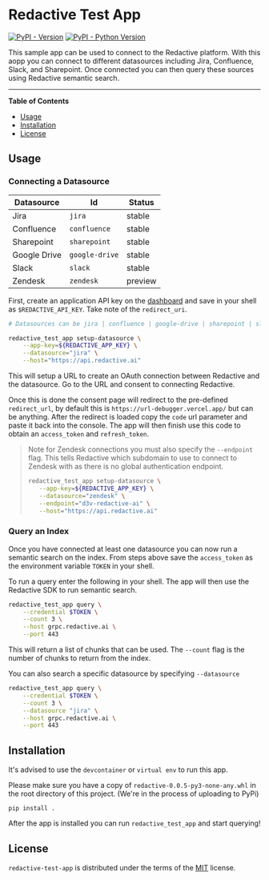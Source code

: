 # Redactive Test App

[![PyPI - Version](https://img.shields.io/pypi/v/redactive-test-app.svg)](https://pypi.org/project/redactive-test-app)
[![PyPI - Python Version](https://img.shields.io/pypi/pyversions/redactive-test-app.svg)](https://pypi.org/project/redactive-test-app)

This sample app can be used to connect to the Redactive platform. With this aopp you can connect to different datasources including Jira, Confluence, Slack, and Sharepoint. Once connected you can then query these sources using Redactive semantic search.

---

**Table of Contents**

- [Usage](#usage)
- [Installation](#installation)
- [License](#license)

## Usage

### Connecting a Datasource

| Datasource   | Id             | Status  |
| ------------ | -------------- | ------- |
| Jira         | `jira`         | stable  |
| Confluence   | `confluence`   | stable  |
| Sharepoint   | `sharepoint`   | stable  |
| Google Drive | `google-drive` | stable  |
| Slack        | `slack`        | stable  |
| Zendesk      | `zendesk`      | preview |

First, create an application API key on the [dashboard](https://dashboard.redactive.ai) and save in your shell as `$REDACTIVE_API_KEY`. Take note of the `redirect_uri`.

```bash
# Datasources can be jira | confluence | google-drive | sharepoint | slack | zendesk

redactive_test_app setup-datasource \
    --app-key=${REDACTIVE_APP_KEY} \
    --datasource="jira" \
    --host="https://api.redactive.ai"
```

This will setup a URL to create an OAuth connection between Redactive and the datasource. Go to the URL and consent to connecting Redactive.

Once this is done the consent page will redirect to the pre-defined `redirect_url`, by default this is `https://url-debugger.vercel.app/` but can be anything. After the redirect is loaded copy the `code` url parameter and paste it back into the console. The app will then finish use this code to obtain an `access_token` and `refresh_token`.

> Note for Zendesk connections you must also specify the `--endpoint` flag. This tells Redactive which subdomain to use to connect to Zendesk with as there is no global authentication endpoint.
>
> ```bash
> redactive_test_app setup-datasource \
>    --app-key=${REDACTIVE_APP_KEY} \
>    --datasource="zendesk" \
>    --endpoint="d3v-redactive-ai" \
>    --host="https://api.redactive.ai"
> ```

### Query an Index

Once you have connected at least one datasource you can now run a semantic search on the index. From steps above save the `access_token` as the environment variable `TOKEN` in your shell.

To run a query enter the following in your shell. The app will then use the Redactive SDK to run semantic search.

```bash
redactive_test_app query \
    --credential $TOKEN \
    --count 3 \
    --host grpc.redactive.ai \
    --port 443
```

This will return a list of chunks that can be used. The `--count` flag is the number of chunks to return from the index.

You can also search a specific datasource by specifying `--datasource`

```bash
redactive_test_app query \
    --credential $TOKEN \
    --count 3 \
	--datasource "jira" \
    --host grpc.redactive.ai \
    --port 443
```

## Installation

It's advised to use the `devcontainer` or `virtual env` to run this app.

Please make sure you have a copy of `redactive-0.0.5-py3-none-any.whl` in the root directory of this project. (We're in the process of uploading to PyPi)

```console
pip install .
```

After the app is installed you can run `redactive_test_app` and start querying!

## License

`redactive-test-app` is distributed under the terms of the [MIT](https://spdx.org/licenses/MIT.html) license.
